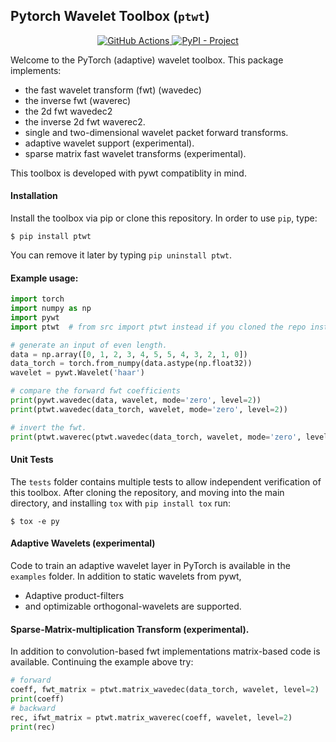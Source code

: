 ## Pytorch Wavelet Toolbox (`ptwt`)

<p align="center">
  <a href="https://github.com/v0lta/PyTorch-Wavelet-Toolbox/actions/workflows/tests.yml">
    <img src="https://github.com/v0lta/PyTorch-Wavelet-Toolbox/actions/workflows/tests.yml/badge.svg"
         alt="GitHub Actions">

<a href="https://pypi.org/project/ptwt/">
    <img src="https://img.shields.io/pypi/v/ptwt"
         alt="PyPI - Project">
  </a>
  
</p>


Welcome to the PyTorch (adaptive) wavelet toolbox. This package implements:

- the fast wavelet transform (fwt) (wavedec)
- the inverse fwt (waverec)
- the 2d fwt wavedec2
- the inverse 2d fwt waverec2.
- single and two-dimensional wavelet packet forward transforms.
- adaptive wavelet support (experimental).
- sparse matrix fast wavelet transforms (experimental).

This toolbox is developed with pywt compatiblity in mind. 
  
#### Installation

Install the toolbox via pip or clone this repository. In order to use `pip`, type:

``` shell
$ pip install ptwt
```

You can remove it later by typing ```pip uninstall ptwt```.

#### Example usage:

```python
import torch
import numpy as np
import pywt
import ptwt  # from src import ptwt instead if you cloned the repo instead of using pip.

# generate an input of even length.
data = np.array([0, 1, 2, 3, 4, 5, 5, 4, 3, 2, 1, 0])
data_torch = torch.from_numpy(data.astype(np.float32))
wavelet = pywt.Wavelet('haar')

# compare the forward fwt coefficients
print(pywt.wavedec(data, wavelet, mode='zero', level=2))
print(ptwt.wavedec(data_torch, wavelet, mode='zero', level=2))

# invert the fwt.
print(ptwt.waverec(ptwt.wavedec(data_torch, wavelet, mode='zero', level=2), wavelet))
```

#### Unit Tests

The `tests` folder contains multiple tests to allow independent verification of this toolbox. After cloning the
repository, and moving into the main directory, and installing `tox` with `pip install tox` run:

```shell
$ tox -e py
```

#### Adaptive Wavelets (experimental)

Code to train an adaptive wavelet layer in PyTorch is available in the `examples` folder. In addition to static wavelets
from pywt,

- Adaptive product-filters
- and optimizable orthogonal-wavelets are supported.

#### Sparse-Matrix-multiplication Transform (experimental).

In addition to convolution-based fwt implementations matrix-based code is available. Continuing the example above try:

```python
# forward
coeff, fwt_matrix = ptwt.matrix_wavedec(data_torch, wavelet, level=2)
print(coeff)
# backward 
rec, ifwt_matrix = ptwt.matrix_waverec(coeff, wavelet, level=2)
print(rec)
```
